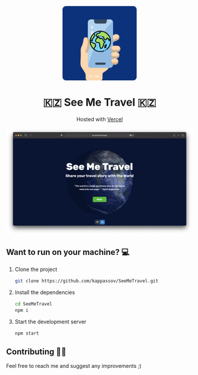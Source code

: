 <div align="center">
  <img alt="smt-logo" src="./public/smt-logo-readme.png" width="200" />
</div>
<h1 align="center">
  🇰🇿 See Me Travel 🇰🇿
</h1>
<p align="center">
  Hosted with <a href="https://www.vercel.com/" target="_blank">Vercel</a>
</p>

![demo](./public/smt-main-page.png)

## Want to run on your machine? 💻

1. Clone the project

   ```sh
   git clone https://github.com/kappassov/SeeMeTravel.git
   ```

1. Install the dependencies

   ```sh
   cd SeeMeTravel
   npm i
   ```

1. Start the development server

   ```sh
   npm start
   ```

## Contributing 💁🏽

Feel free to reach me and suggest any improvements ;)
